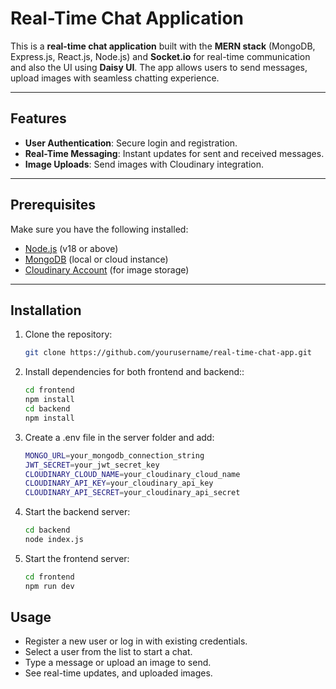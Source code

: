 # Real-Time Chat Application

This is a **real-time chat application** built with the **MERN stack** (MongoDB, Express.js, React.js, Node.js) and **Socket.io** for real-time communication and also the UI using **Daisy UI**. The app allows users to send messages, upload images with seamless chatting experience.

---

## Features

- **User Authentication**: Secure login and registration.
- **Real-Time Messaging**: Instant updates for sent and received messages.
- **Image Uploads**: Send images with Cloudinary integration.

---

## Prerequisites

Make sure you have the following installed:

- [Node.js](https://nodejs.org) (v18 or above)
- [MongoDB](https://www.mongodb.com) (local or cloud instance)
- [Cloudinary Account](https://cloudinary.com) (for image storage)

---

## Installation

1. Clone the repository:
   ```bash
   git clone https://github.com/yourusername/real-time-chat-app.git
   ```
2. Install dependencies for both frontend and backend::
   ```bash
   cd frontend
   npm install
   cd backend
   npm install
   ```
3. Create a .env file in the server folder and add:

   ```bash
   MONGO_URL=your_mongodb_connection_string
   JWT_SECRET=your_jwt_secret_key
   CLOUDINARY_CLOUD_NAME=your_cloudinary_cloud_name
   CLOUDINARY_API_KEY=your_cloudinary_api_key
   CLOUDINARY_API_SECRET=your_cloudinary_api_secret

   ```

4. Start the backend server:
   ```bash
   cd backend
   node index.js
   ```
5. Start the frontend server:
   ```bash
   cd frontend
   npm run dev
   ```

## Usage

- Register a new user or log in with existing credentials.
- Select a user from the list to start a chat.
- Type a message or upload an image to send.
- See real-time updates, and uploaded images.
